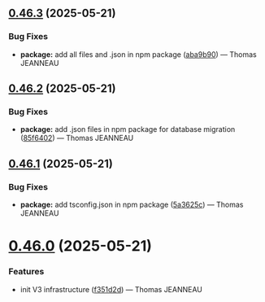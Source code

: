 ## [0.46.3](https://github.com/latechforce/engine/compare/v0.46.2...v0.46.3) (2025-05-21)

### Bug Fixes

- **package:** add all files and .json in npm package ([aba9b90]()) — Thomas JEANNEAU

## [0.46.2](https://github.com/latechforce/engine/compare/v0.46.1...v0.46.2) (2025-05-21)

### Bug Fixes

- **package:** add .json files in npm package for database migration ([85f6402](https://github.com/latechforce/engine/commit/85f640244957fe8764f65764aef8607b75b2f08f)) — Thomas JEANNEAU

## [0.46.1](https://github.com/latechforce/engine/compare/v0.46.0...v0.46.1) (2025-05-21)

### Bug Fixes

- **package:** add tsconfig.json in npm package ([5a3625c](https://github.com/latechforce/engine/commit/5a3625c85cb313af6d89f2c7ce91e3da83b1eca3)) — Thomas JEANNEAU

# [0.46.0](https://github.com/latechforce/engine/compare/v0.45.2...v0.46.0) (2025-05-21)

### Features

- init V3 infrastructure ([f351d2d](https://github.com/latechforce/engine/commit/f351d2d9ffa4692d0c31b53c076e4912242837f8)) — Thomas JEANNEAU
